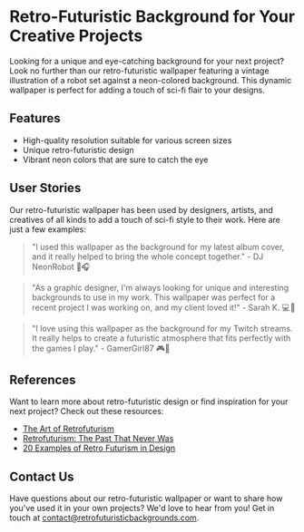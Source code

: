 <!--font:Cinzel Decorative-->

# Retro-Futuristic Background for Your Creative Projects

Looking for a unique and eye-catching background for your next project? Look no further than our retro-futuristic wallpaper featuring a vintage illustration of a robot set against a neon-colored background. This dynamic wallpaper is perfect for adding a touch of sci-fi flair to your designs.

## Features

- High-quality resolution suitable for various screen sizes
- Unique retro-futuristic design
- Vibrant neon colors that are sure to catch the eye

## User Stories

Our retro-futuristic wallpaper has been used by designers, artists, and creatives of all kinds to add a touch of sci-fi style to their work. Here are just a few examples:

> "I used this wallpaper as the background for my latest album cover, and it really helped to bring the whole concept together." - DJ NeonRobot 🤖🎧

> "As a graphic designer, I'm always looking for unique and interesting backgrounds to use in my work. This wallpaper was perfect for a recent project I was working on, and my client loved it!" - Sarah K. 💻🎨

> "I love using this wallpaper as the background for my Twitch streams. It really helps to create a futuristic atmosphere that fits perfectly with the games I play." - GamerGirl87 🎮👾

## References

Want to learn more about retro-futuristic design or find inspiration for your next project? Check out these resources:

- [The Art of Retrofuturism](#)
- [Retrofuturism: The Past That Never Was](#)
- [20 Examples of Retro Futurism in Design](#)

## Contact Us

Have questions about our retro-futuristic wallpaper or want to share how you've used it in your own projects? We'd love to hear from you! Get in touch at [contact@retrofuturisticbackgrounds.com](mailto:contact@retrofuturisticbackgrounds.com).

<!--

Write me content for website with wallpaper which alt text is:

"A retro-futuristic wallpaper featuring a vintage illustration of a robot, set against a neon-colored background."

The name/title of the page should not be 1:1 copy of the alt text but rather a real content of the website which is using this wallpaper.

- Use markdown format 
- Start with heading
- Heading should be short and concise
- The content should look like a real website 
- The website should not be about the wallpaper, wallpaper is just a related background
- Heading should be contain work "wallpaper" or "background"
- Include real sections like references, contact, user stories, etc. use things relevant to the page purpose.
- Feel free to use structure like headings, bullets, numbering, blockquotes, paragraphs, horizontal lines, etc.
- You can use formatting like bold or _italic_
- You can include UTF-8 emojis
- Links should be only #hash anchors (and you can refer to the document itself)
- Do not include images


---


# Retro-Futuristic Background for Your Creative Projects

Looking for a unique and eye-catching background for your next project? Look no further than our retro-futuristic wallpaper featuring a vintage illustration of a robot set against a neon-colored background. This dynamic wallpaper is perfect for adding a touch of sci-fi flair to your designs.

## Features

- High-quality resolution suitable for various screen sizes
- Unique retro-futuristic design
- Vibrant neon colors that are sure to catch the eye

## User Stories

Our retro-futuristic wallpaper has been used by designers, artists, and creatives of all kinds to add a touch of sci-fi style to their work. Here are just a few examples:

> "I used this wallpaper as the background for my latest album cover, and it really helped to bring the whole concept together." - DJ NeonRobot 🤖🎧

> "As a graphic designer, I'm always looking for unique and interesting backgrounds to use in my work. This wallpaper was perfect for a recent project I was working on, and my client loved it!" - Sarah K. 💻🎨

> "I love using this wallpaper as the background for my Twitch streams. It really helps to create a futuristic atmosphere that fits perfectly with the games I play." - GamerGirl87 🎮👾

## References

Want to learn more about retro-futuristic design or find inspiration for your next project? Check out these resources:

- [The Art of Retrofuturism](#)
- [Retrofuturism: The Past That Never Was](#)
- [20 Examples of Retro Futurism in Design](#)

## Contact Us

Have questions about our retro-futuristic wallpaper or want to share how you've used it in your own projects? We'd love to hear from you! Get in touch at [contact@retrofuturisticbackgrounds.com](mailto:contact@retrofuturisticbackgrounds.com).

-->
